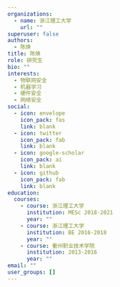 ```yaml
---
organizations:
  - name: 浙江理工大学
    url: ""
superuser: false
authors:
  - 陈焕
title: 陈焕
role: 研究生
bio: ""
interests:
  - 物联网安全
  - 机器学习
  - 硬件安全
  - 网络安全
social:
  - icon: envelope
    icon_pack: fas
    link: blank
  - icon: twitter
    icon_pack: fab
    link: blank
  - icon: google-scholar
    icon_pack: ai
    link: blank
  - icon: github
    icon_pack: fab
    link: blank
education:
  courses:
    - course: 浙江理工大学
      institution: MESc 2018-2021
      year: ""
    - course: 浙江理工大学
      institution: BE 2016-2018
      year: ""
    - course: 衢州职业技术学院
      institution: 2013-2016
      year: ""
email: ""
user_groups: []
---
```

